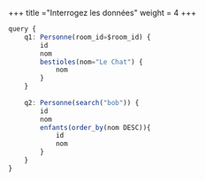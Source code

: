 +++
title ="Interrogez les données" 
weight = 4
+++
```ts
query {
    q1: Personne(room_id=$room_id) { 
        id
        nom 
        bestioles(nom="Le Chat") {
            nom
        } 
    }
    
    q2: Personne(search("bob")) { 
        id
        nom 
        enfants(order_by(nom DESC)){
            id
            nom
        }
    }
} 
```